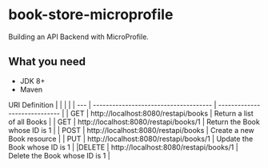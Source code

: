 # book-store-microprofile
Building an API Backend with MicroProfile.

## What you need
- JDK 8+
- Maven

URI Definition
|  |  |  |
| ---   | ------------------------------------- | ----------------------------- |
| GET   | http://localhost:8080/restapi/books   | Return a list of all Books    |
| GET   | http://localhost:8080/restapi/books/1 | Return the Book whose ID is 1 |
| POST  | http://localhost:8080/restapi/books   | Create a new Book resource    |
| PUT   | http://localhost:8080/restapi/books/1 | Update the Book whose ID is 1 |
|DELETE | http://localhost:8080/restapi/books/1 | Delete the Book whose ID is 1 |

